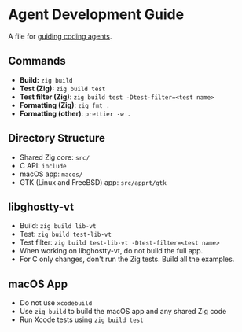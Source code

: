 # Agent Development Guide

A file for [guiding coding agents](https://agents.md/).

## Commands

- **Build:** `zig build`
- **Test (Zig):** `zig build test`
- **Test filter (Zig)**: `zig build test -Dtest-filter=<test name>`
- **Formatting (Zig)**: `zig fmt .`
- **Formatting (other)**: `prettier -w .`

## Directory Structure

- Shared Zig core: `src/`
- C API: `include`
- macOS app: `macos/`
- GTK (Linux and FreeBSD) app: `src/apprt/gtk`

## libghostty-vt

- Build: `zig build lib-vt`
- Test: `zig build test-lib-vt`
- Test filter: `zig build test-lib-vt -Dtest-filter=<test name>`
- When working on libghostty-vt, do not build the full app.
- For C only changes, don't run the Zig tests. Build all the examples.

## macOS App

- Do not use `xcodebuild`
- Use `zig build` to build the macOS app and any shared Zig code
- Run Xcode tests using `zig build test`
